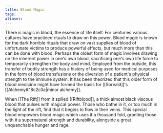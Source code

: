 ```yaml
---
title: Blood Magic
tags: 
aliases:
---
```

There is magic in blood, the essence of life itself. For centuries various cultures have practiced rituals to draw on this power. Blood magic is known for the dark horrible rituals that draw on vast supplies of blood of unfortunate victims to produce powerful effects, but much more than this can be done with blood. Perhaps the oldest form of magic involves drawing on the inherent power in one's own blood, sacrificing one's own life force to temporarily strengthen the body and mind. Employed from the outside, this transfer of bodily strength has a history of being used for medical purposes in the form of blood transfusions or the diversion of a patient's physical strength to the immune system. It has been theorized that this older form of blood medicine might have formed the basis for [[Sorvald]]'s [[Alchemy#^8c2c0a|minor alchemy]]. 

When [[The Rift]] from it spilled [[Riftblood]], a thick almost black viscous blood that pulses with magical power. Those who bathe in it, or too much in the light of the rift, find that it begins to flow in their veins. This special blood empowers blood magic which uses it a thousand fold, granting those with it a supernatural strength and durability, alongside a great unquenchable hunger and rage. 